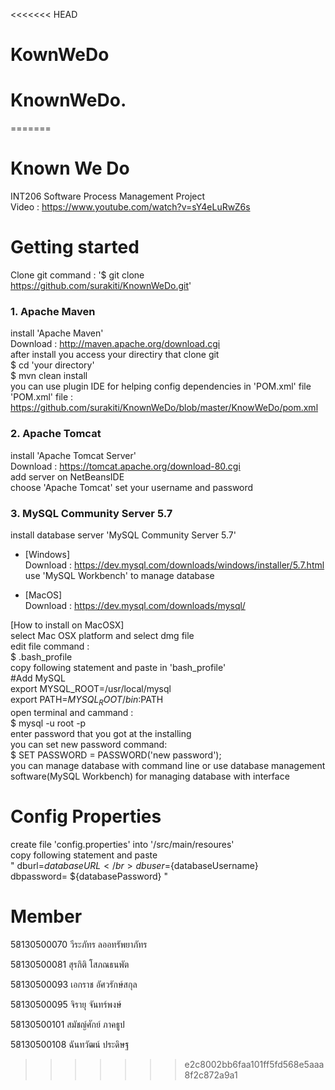 <<<<<<< HEAD
# KownWeDo
# KnownWeDo.
=======
# Known We Do

INT206 Software Process Management Project  </br>
Video : https://www.youtube.com/watch?v=sY4eLuRwZ6s

# Getting started
Clone git command : '$ git clone https://github.com/surakiti/KnownWeDo.git'

### 1. Apache Maven 
install 'Apache Maven'</br>
Download : http://maven.apache.org/download.cgi</br>
after install you access your directiry that clone git </br>
$ cd 'your directory'</br>
$ mvn clean install</br>
you can use plugin IDE for helping config dependencies in 'POM.xml' file </br>
'POM.xml' file : https://github.com/surakiti/KnownWeDo/blob/master/KnowWeDo/pom.xml


### 2. Apache Tomcat  
install 'Apache Tomcat Server' </br>
Download : https://tomcat.apache.org/download-80.cgi   </br>
add server on NetBeansIDE </br>
choose 'Apache Tomcat' set your username and password   



### 3. MySQL Community Server 5.7 	
install database server 'MySQL Community Server 5.7'

* [Windows]  
Download : https://dev.mysql.com/downloads/windows/installer/5.7.html  
use 'MySQL Workbench' to manage database

* [MacOS]  
Download : https://dev.mysql.com/downloads/mysql/ </br>

[How to install on MacOSX]</br>
select Mac OSX platform and select dmg file</br>
edit file command : </br>
$ .bash_profile</br>
copy following statement and paste in 'bash_profile'</br>
#Add MySQL</br>
export MYSQL_ROOT=/usr/local/mysql </br>
export PATH=$MYSQL_ROOT/bin:$PATH</br>
open terminal and cammand :</br>
$ mysql -u root -p</br>
enter password that you got at the installing</br>
you can set new password command:</br>
$ SET PASSWORD = PASSWORD('new password');</br>
you can manage database with command line or use database management software(MySQL Workbench) for managing database with interface

# Config Properties
create file 'config.properties' into '/src/main/resoures'</br>
copy following statement and paste</br>
" dburl=${databaseURL}</br>
dbuser=${databaseUsername}</br>
dbpassword= ${databasePassword} "

# Member

58130500070 วีระภัทร ลออทรัพยาภัทร

58130500081 สุรกิติ โสภณธนพัต

58130500093 เอกราช อัศวรักษ์สกุล

58130500095 จิรายุ จันทร์พงษ์

58130500101 สมัชญ์ศักย์ ภาคธูป

58130500108 ฉันทวัฒน์ ประดิษฐ
>>>>>>> e2c8002bb6faa101ff5fd568e5aaa8f2c872a9a1
